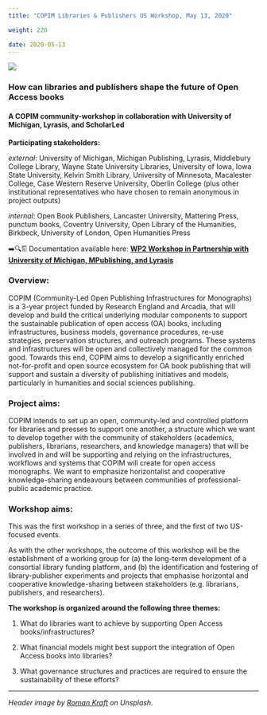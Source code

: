 ```yaml
---
title: "COPIM Libraries & Publishers US Workshop, May 13, 2020"

weight: 220

date: 2020-05-13
---
```


![](/images/roman-kraft-X1exjxxBho4-unsplash-cropped.jpg)

### How can libraries and publishers shape the future of Open Access books

#### A COPIM community-workshop in collaboration with University of Michigan, Lyrasis, and ScholarLed

**Participating stakeholders:**

_external_: University of Michigan, Michigan Publishing, Lyrasis, Middlebury College Library, Wayne State University Libraries, University of Iowa, Iowa State University, Kelvin Smith Library, University of Minnesota, Macalester College, Case Western Reserve University, Oberlin College (plus other institutional representatives who have chosen to remain anonymous in project outputs)

_internal_: Open Book Publishers, Lancaster University, Mattering Press, punctum books, Coventry University, Open Library of the Humanities, Birkbeck, University of London, Open Humanities Press

➡️🔍🖺 Documentation available here: **[WP2 Workshop in Partnership with University of Michigan, MPublishing, and Lyrasis](https://doi.org/10.21428/785a6451.c6005f3a)**

### Overview:

COPIM (Community-Led Open Publishing Infrastructures for Monographs) is a 3-year project funded by Research England and Arcadia, that will develop and build the critical underlying modular components to support the sustainable publication of open access (OA) books, including infrastructures, business models, governance procedures, re-use strategies, preservation structures, and outreach programs. These systems and infrastructures will be open and collectively managed for the common good. Towards this end, COPIM aims to develop a significantly enriched not-for-profit and open source ecosystem for OA book publishing that will support and sustain a diversity of publishing initiatives and models, particularly in humanities and social sciences publishing.

### Project aims:

COPIM intends to set up an open, community-led and controlled platform for libraries and presses to support one another, a structure which we want to develop together with the community of stakeholders (academics, publishers, librarians, researchers, and knowledge managers) that will be involved in and will be supporting and relying on the infrastructures, workflows and systems that COPIM will create for open access monographs. We want to emphasize horizontalist and cooperative knowledge-sharing endeavours between communities of professional-public academic practice.

### Workshop aims:

This was the first workshop in a series of three, and the first of two US-focused events.

As with the other workshops, the outcome of this workshop will be the establishment of a working group for (a) the long-term development of a consortial library funding platform, and (b) the identification and fostering of library-publisher experiments and projects that emphasise horizontal and cooperative knowledge-sharing between stakeholders (e.g. librarians, publishers, and researchers).

**The workshop is organized around the following three themes:**

1. What do libraries want to achieve by supporting Open Access books/infrastructures?

2. What financial models might best support the integration of Open Access books into libraries?

3. What governance structures and practices are required to ensure the sustainability of these efforts?


   
---

*Header image by [Roman Kraft](https://unsplash.com/@romankraft) on Unsplash.*
